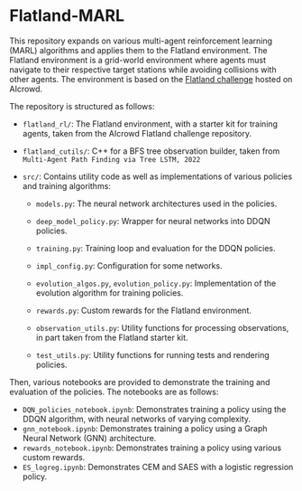 # Flatland-MARL

This repository expands on various multi-agent reinforcement learning (MARL) algorithms and applies them to the Flatland environment. The Flatland environment is a grid-world environment where agents must navigate to their respective target stations while avoiding collisions with other agents. The environment is based on the [Flatland challenge](https://www.aicrowd.com/challenges/flatland-challenge) hosted on AIcrowd.

The repository is structured as follows:

- `flatland_rl/`: The Flatland environment, with a starter kit for training agents, taken from the AIcrowd Flatland challenge repository.

- `flatland_cutils/`: C++ for a BFS tree observation builder, taken from ```Multi-Agent Path Finding via Tree LSTM, 2022```

- `src/`: Contains utility code as well as implementations of various policies and training algorithms:
    - `models.py`: The neural network architectures used in the policies.
    - `deep_model_policy.py`: Wrapper for neural networks into DDQN policies.
    - `training.py`: Training loop and evaluation for the DDQN policies.
    - `impl_config.py`: Configuration for some networks.

    - `evolution_algos.py`, `evolution_policy.py`: Implementation of the evolution algorithm for training policies.

    - `rewards.py`: Custom rewards for the Flatland environment.

    - `observation_utils.py`: Utility functions for processing observations, in part taken from the Flatland starter kit.
    - `test_utils.py`: Utility functions for running tests and rendering policies.

Then, various notebooks are provided to demonstrate the training and evaluation of the policies. The notebooks are as follows:

- `DQN_policies_notebook.ipynb`: Demonstrates training a policy using the DDQN algorithm, with neural networks of varying complexity.
- `gnn_notebook.ipynb`: Demonstrates training a policy using a Graph Neural Network (GNN) architecture.
- `rewards_notebook.ipynb`: Demonstrates training a policy using various custom rewards.
- `ES_logreg.ipynb`: Demonstrates CEM and SAES with a logistic regression policy.